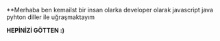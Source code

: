 **Merhaba ben kemailst bir insan olarka developer olarak javascript java pyhton diller ile uğraşmaktayım 


**HEPİNİZİ GÖTTEN :)**
